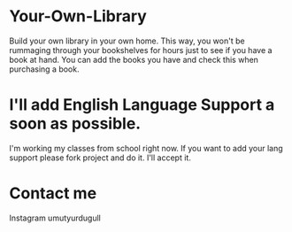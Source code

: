 # Your-Own-Library
Build your own library in your own home. This way, you won't be rummaging through your bookshelves for hours just to see if you have a book at hand. You can add the books you have and check this when purchasing a book.
# I'll add English Language Support a soon as possible. 
I'm working my classes from school right now. If you want to add your lang support please fork project and do it. I'll accept it. 
# Contact me 
Instagram umutyurdugull
